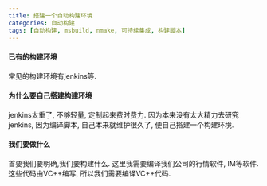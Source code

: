 ```yaml
---
title: 搭建一个自动构建环境
categories: 自动构建
tags: [自动构建, msbuild, nmake, 可持续集成, 构建脚本]
---
```

#### 已有的构建环境
  常见的构建环境有jenkins等.

#### 为什么要自己搭建构建环境
  jenkins太重了, 不够轻量, 定制起来费时费力. 因为本来没有太大精力去研究jenkins, 因为编译脚本, 自己本来就维护很久了, 便自己搭建一个构建环境.

#### 我们要做什么
  首要我们要明确,我们要构建什么. 这里我需要编译我们公司的行情软件, IM等软件. 这些代码由VC++编写, 所以我们需要编译VC++代码.
